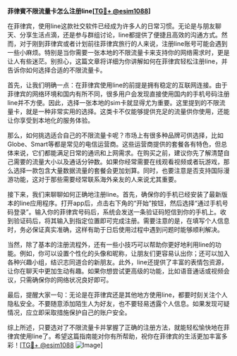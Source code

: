 **菲律賓不限流量卡怎么注册line[[TG💪+ @esim1088](https://t.me/s/esim1088)]**

在菲律宾，使用line这款社交软件已经成为许多人的日常习惯。无论是与朋友聊天、分享生活点滴，还是参与群组讨论，line都提供了便捷且高效的沟通方式。然而，对于刚到菲律宾或者计划前往菲律宾旅行的人来说，注册line账号可能会遇到一些小麻烦。特别是当你需要一张本地的不限流量卡来支持你的网络需求时，更是让人有些迷茫。别担心，这篇文章将详细为你讲解如何在菲律宾轻松注册line，并告诉你如何选择合适的不限流量卡。

首先，让我们明确一点：在菲律宾使用line的前提是拥有稳定的互联网连接。由于菲律宾的网络环境和国内有所不同，很多用户会发现直接使用国内的手机号码注册line并不方便。因此，选择一张本地的sim卡就显得尤为重要。这里提到的不限流量卡，就是一种非常实用的选择。这类卡不仅能够提供充足的流量供你使用，还能让你享受到本地化的服务体验。

那么，如何挑选适合自己的不限流量卡呢？市场上有很多种品牌可供选择，比如Globe、Smart等都是常见的电信运营商。这些运营商提供的套餐各有特色，但总体来说，它们都能满足日常的通讯和上网需求。在购买之前，建议你先了解清楚自己需要的流量大小以及通话分钟数。如果你经常需要在线观看视频或者玩游戏，那么选择一款包含大量数据流量的套餐会更加划算。同时，也要注意是否支持国际漫游功能，这对于那些需要经常联系海外亲友的人来说尤其重要。

接下来，我们来聊聊如何正确地注册line。首先，确保你的手机已经安装了最新版本的line应用程序。打开app后，点击右下角的“开始”按钮，然后选择“通过手机号码登录”。输入你的菲律宾号码后，系统会发送一条验证码短信到你的手机上。收到验证码后，将其输入到指定位置即可完成注册。需要注意的是，在填写个人信息时，务必保证真实准确，这样有助于日后使用过程中遇到问题时能够顺利解决。

当然，除了基本的注册流程外，还有一些小技巧可以帮助你更好地利用line的功能。例如，你可以设置个性化的头像和昵称，让朋友们更容易认出你；还可以加入各种兴趣小组，结识志同道合的新朋友。此外，line还提供了丰富的表情包资源，让你在聊天中更加生动有趣。如果你想尝试更高级的功能，比如语音通话或视频会议，只需确保你的网络状况良好即可。

最后，提醒大家一句：无论是在菲律宾还是其他地方使用line，都要时刻关注个人隐私安全。不要随意添加陌生人为好友，也不要轻易透露个人信息。如果发现可疑情况，应立即采取措施保护自己的账户安全。

综上所述，只要选对了不限流量卡并掌握了正确的注册方法，就能轻松愉快地在菲律宾使用line了。希望这篇指南能对你有所帮助，祝你在菲律宾的生活更加丰富多彩！[[TG💪+ @esim1088](https://t.me/s/esim1088) ![Image](https://i.postimg.cc/4NQfJmqS/Snipaste-2025-05-13-00-14-12.png)]